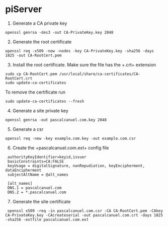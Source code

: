 # piServer

1. Generate a CA private key

```
openssl genrsa -des3 -out CA-PrivateKey.key 2048
```

2. Generate the root certificate

```
openssl req -x509 -new -nodes -key CA-PrivateKey.key -sha256 -days 1825 -out CA-RootCert.pem
```

3. Install the root certificate. Make sure the file has the +.crt+ extension

```
sudo cp CA-RootCert.pem /usr/local/share/ca-certificates/CA-RootCert.crt
sudo update-ca-certificates
```

To remove the certificate run

```
sudo update-ca-certificates --fresh
```

4. Generate a site private key 

```
openssl genrsa -out pascalcanuel.com.key 2048
```

5. Generate a csr 

```
openssl req -new -key example.com.key -out example.com.csr
```

6. Create the +pascalcanuel.com.ext+ config file

```
 authorityKeyIdentifier=keyid,issuer
 basicConstraints=CA:FALSE
 keyUsage = digitalSignature, nonRepudiation, keyEncipherment, dataEncipherment
 subjectAltName = @alt_names

 [alt_names]
 DNS.1 = pascalcanuel.com
 DNS.2 = *.pascalcanuel.com
 ```

7. Generate the site certificate

```
 openssl x509 -req -in pascalcanuel.com.csr -CA CA-RootCert.pem -CAkey CA-PrivateKey.key -CAcreateserial -out pascalcanuel.com.crt -days 1825 -sha256 -extfile pascalcanuel.com.ext
 ```

